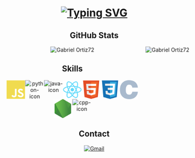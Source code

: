 <h1 align="center">
  <a href="https://git.io/typing-svg">
    <img src="https://readme-typing-svg.herokuapp.com?font=Montserrat&weight=500&size=40&pause=1000&color=8949B9&center=true&vCenter=true&random=false&width=700&height=70&lines=Olá!+Me+chamo+Gabriel+Ortiz.;Sou+Desenvolvedor+de+Software;" alt="Typing SVG" />
  </a>
</h1>

<div align="center">
  <h2>GitHub Stats</h2>
  <a href="http://www.github.com/GabrielOrtiz72" style="text-decoration: none;">
    <img height="200em" src="https://github-readme-stats.vercel.app/api?username=GabrielOrtiz72&theme=ocean_dark&show_icons=true&hide_border=true&count_private=true" alt="Gabriel Ortiz72"/>
  </a>
  <img align="right" height="150em" src="https://github-readme-stats.vercel.app/api/top-langs/?username=GabrielOrtiz72&theme=ocean_dark&show_icons=true&hide_border=true&layout=compact&langs_count=12" alt="Gabriel Ortiz72"/>
</div>

<div align="center">
  <h2>Skills</h2>
  <div style="display: flex; flex-wrap: wrap; justify-content: center;">
    <img align="center" height="50" width="50" alt="javascript-icon" src="https://raw.githubusercontent.com/devicons/devicon/master/icons/javascript/javascript-plain.svg">
    <img align="center" height="50" width="50" alt="python-icon" src="https://raw.githubusercontent.com/danielcranney/readme-generator/main/public/icons/skills/python-colored.svg">
    <img align="center" height="50" width="50" alt="java-icon" src="https://raw.githubusercontent.com/danielcranney/readme-generator/main/public/icons/skills/java-colored.svg">
    <img align="center" height="50" width="50" alt="react-icon" src="https://raw.githubusercontent.com/devicons/devicon/master/icons/react/react-original.svg">
    <img align="center" height="50" width="50" alt="html-icon" src="https://raw.githubusercontent.com/devicons/devicon/master/icons/html5/html5-original.svg">
    <img align="center" height="50" width="50" alt="css-icon" src="https://raw.githubusercontent.com/devicons/devicon/master/icons/css3/css3-original.svg">
    <img align="center" height="50" width="50" alt="c-icon" src="https://raw.githubusercontent.com/devicons/devicon/master/icons/c/c-original.svg">
    <img align="center" height="50" width="50" alt="nodejs-icon" src="https://raw.githubusercontent.com/devicons/devicon/master/icons/nodejs/nodejs-original.svg">
    <img align="center" height="50" width="50" alt="cpp-icon" src="https://raw.githubusercontent.com/jmnote/z-icons/master/svg/cpp.svg">
  </div>
</div>

<div align="center">
  <h2>Contact</h2>
  <p>
    <a href="mailto:dev.gabiortiz140@gmail.com">
      <img src="https://img.shields.io/badge/Gmail-D14836?style=for-the-badge&logo=gmail&logoColor=white" alt="Gmail"/>
    </a>
  </p>
</div>
